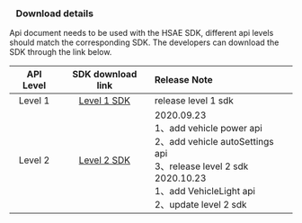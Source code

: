 
### &nbsp;&nbsp; Download details

  Api document needs to be used with the HSAE SDK, different api levels should match the corresponding SDK. The developers can download the SDK through the link below. 


API Level | SDK download link | Release Note |
  :-:     |     :-:           |    :-        |
Level 1     |     [Level 1 SDK](https://raw.githubusercontent.com/HSAEAPI/hsae_framework_api/master/1/hsae.framework.jar)           |    release level 1 sdk       |
Level 2     |     [Level 2 SDK](https://raw.githubusercontent.com/HSAEAPI/hsae_framework_api/master/2/hsae.framework.jar)           |   2020.09.23<br> 1、add vehicle power api <br>2、add vehicle autoSettings api<br>3、release level 2 sdk<br>  2020.10.23<br> 1、add VehicleLight api<br> 2、update  level 2 sdk |

